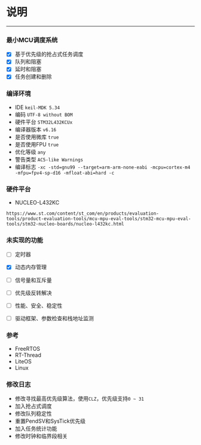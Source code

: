 # 说明

---

###  最小MCU调度系统

- [x]  基于优先级的抢占式任务调度
- [x]  队列和阻塞
- [x]  延时和阻塞
- [x]  任务创建和删除

### 编译环境

* IDE ` keil-MDK 5.34 `
* 编码 ` UTF-8 without BOM `
* 硬件平台 ` STM32L432KCUx `
* 编译器版本 ` v6.16 `
* 是否使用微库 ` true `
* 是否使用FPU ` true `
* 优化等级 ` any `
* 警告类型  ` AC5-like Warnings `
* 编译标志 ` -xc -std=gnu99 --target=arm-arm-none-eabi -mcpu=cortex-m4 -mfpu=fpv4-sp-d16 -mfloat-abi=hard -c `

### 硬件平台

* NUCLEO-L432KC

`https://www.st.com/content/st_com/en/products/evaluation-tools/product-evaluation-tools/mcu-mpu-eval-tools/stm32-mcu-mpu-eval-tools/stm32-nucleo-boards/nucleo-l432kc.html`




### 未实现的功能

- [ ]  定时器
- [x]  动态内存管理
- [ ]  信号量和互斥量
- [ ]  优先级反转解决
- [ ]  性能、安全、稳定性
- [ ]  驱动框架、参数检查和栈地址监测


### 参考

* FreeRTOS
* RT-Thread
* LiteOS
* Linux


### 修改日志
* 修改寻找最高优先级算法，使用`CLZ`，优先级支持`0 ~ 31`
* 加入抢占式调度
* 修改队列稳定性
* 重置PendSV和SysTick优先级
* 加入任务统计功能
* 修改时钟和临界段相关